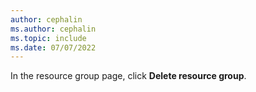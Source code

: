 ```yaml
---
author: cephalin
ms.author: cephalin
ms.topic: include
ms.date: 07/07/2022
---
```


In the resource group page, click **Delete resource group**.